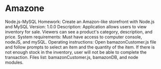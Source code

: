 # Amazone
Node.js-MySQL
Homework: Create an Amazon-like storefront with Node.js and MySQL Version: 1.0.0 Description: Application allows users to view inventory for sale. Viewers can see a product's category, description, and price. System requirements: Must have access to computer console, nodeJS, and mySQL. Operating instructions: Open bamazonCustomer.js file and follow prompts to select an item and the quantity of the item.
If there is not enough stock in the inventory, user will not be able to complete the transaction. Files list: bamazonCustomer.js, bamazonDB, and node modules.